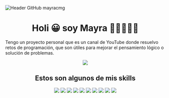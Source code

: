 ![Header GitHub mayracmg](https://media-exp1.licdn.com/dms/image/C4E16AQFcGbalrhIIwQ/profile-displaybackgroundimage-shrink_350_1400/0/1668139232338?e=1674086400&v=beta&t=UbrSKy-74EDiVabRLCRDvaRJko1K99gdC9VySfNgu0c)
<h1 align='center'>Holi 😀 soy Mayra 👗👩‍🏫👩‍💻</h1>
Tengo un proyecto personal que es un canal de YouTube donde resuelvo retos de programación, que son útiles para mejorar el pensamiento lógico o solución de problemas.


<p align='center'>
  <a href="https://www.youtube.com/@maycode" target="_blank">
    <img src="https://img.shields.io/static/v1?style=for-the-badge&message=YouTube&color=FF0000&logo=YouTube&logoColor=FFFFFF&label=maycode" />
  </a>
</p>

<h2 align='center'>Estos son algunos de mis skills</h2>
<p align='center'>
  <img src="https://img.shields.io/static/v1?style=for-the-badge&message=C+Sharp&color=239120&logo=C+Sharp&logoColor=FFFFFF&label=" />
  <img src="https://img.shields.io/static/v1?style=for-the-badge&message=Python&color=3776AB&logo=Python&logoColor=FFFFFF&label=" />
  <img src="https://img.shields.io/static/v1?style=for-the-badge&message=Microsoft+SQL+Server&color=CC2927&logo=Microsoft+SQL+Server&logoColor=FFFFFF&label=" />
  <img src="https://img.shields.io/static/v1?style=for-the-badge&message=React&color=222222&logo=React&logoColor=61DAFB&label=" />
  <img src="https://img.shields.io/static/v1?style=for-the-badge&message=Oracle&color=F80000&logo=Oracle&logoColor=FFFFFF&label=" />
  <img src="https://img.shields.io/static/v1?style=for-the-badge&message=Microsoft+Azure&color=0078D4&logo=Microsoft+Azure&logoColor=FFFFFF&label=" />
  <img src="https://img.shields.io/static/v1?style=for-the-badge&message=.NET&color=512BD4&logo=.NET&logoColor=FFFFFF&label=" />
  <img src="https://img.shields.io/static/v1?style=for-the-badge&message=JavaScript&color=222222&logo=JavaScript&logoColor=F7DF1E&label=" />
  <img src="https://img.shields.io/static/v1?style=for-the-badge&message=NumPy&color=013243&logo=NumPy&logoColor=FFFFFF&label=" />
  <img src="https://img.shields.io/static/v1?style=for-the-badge&message=pandas&color=150458&logo=pandas&logoColor=FFFFFF&label=" />
</p>
